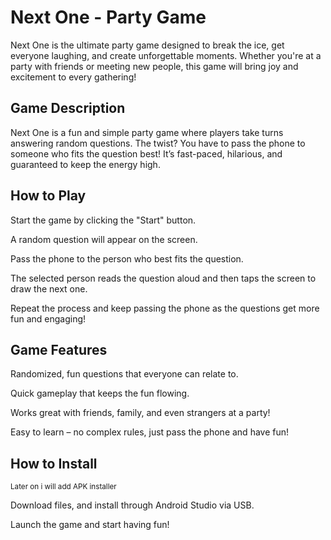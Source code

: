 # Next One - Party Game 
Next One is the ultimate party game designed to break the ice, get everyone laughing, and create unforgettable moments. Whether you're at a party with friends or meeting new people, this game will bring joy and excitement to every gathering!

## **Game Description**
Next One is a fun and simple party game where players take turns answering random questions. The twist? You have to pass the phone to someone who fits the question best! It’s fast-paced, hilarious, and guaranteed to keep the energy high.

## **How to Play**
Start the game by clicking the "Start" button.

A random question will appear on the screen.

Pass the phone to the person who best fits the question.

The selected person reads the question aloud and then taps the screen to draw the next one.

Repeat the process and keep passing the phone as the questions get more fun and engaging!

## **Game Features**
Randomized, fun questions that everyone can relate to.

Quick gameplay that keeps the fun flowing.

Works great with friends, family, and even strangers at a party!

Easy to learn – no complex rules, just pass the phone and have fun!

## **How to Install**
<sub> Later on i will add APK installer </sub>

Download files, and install through Android Studio via USB.

Launch the game and start having fun!
